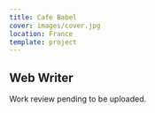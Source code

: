 ```yaml
---
title: Cafe Babel
cover: images/cover.jpg
location: France
template: project
---
```


## Web Writer

Work review pending to be uploaded.
